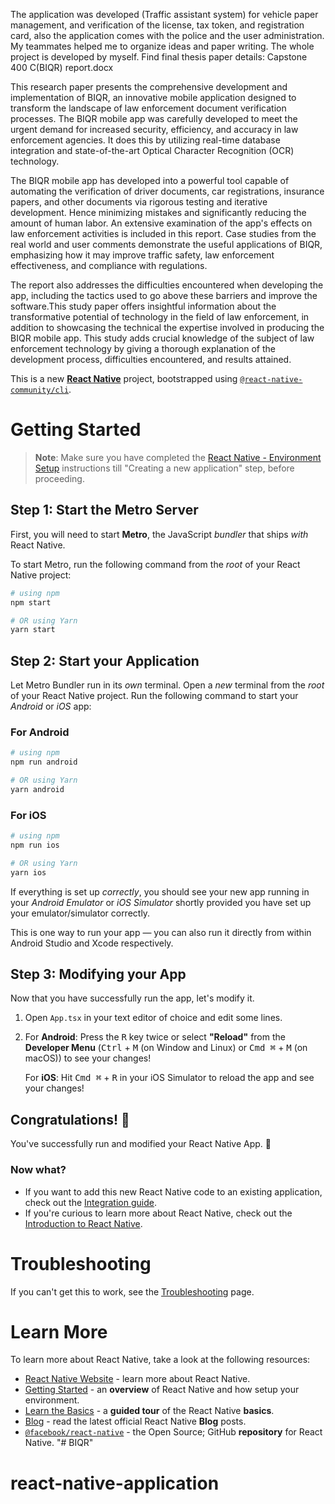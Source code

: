 The application was developed (Traffic assistant system) for vehicle paper management, and verification of the license, tax token, and registration card, also the application comes with the police and the user administration. My teammates helped me to organize ideas and paper writing. The whole project is developed by myself. Find final thesis paper details: Capstone 400 C(BIQR) report.docx

This research paper presents the comprehensive development and implementation
of BIQR, an innovative mobile application designed to transform the landscape of
law enforcement document verification processes. The BIQR mobile app was
carefully developed to meet the urgent demand for increased security, efficiency,
and accuracy in law enforcement agencies. It does this by utilizing real-time
database integration and state-of-the-art Optical Character Recognition (OCR)
technology.

The BIQR mobile app has developed into a powerful tool capable of automating the
verification of driver documents, car registrations, insurance papers, and other
documents via rigorous testing and iterative development. Hence minimizing
mistakes and significantly reducing the amount of human labor. An extensive
examination of the app&#39;s effects on law enforcement activities is included in this
report. Case studies from the real world and user comments demonstrate the useful
applications of BIQR, emphasizing how it may improve traffic safety, law
enforcement effectiveness, and compliance with regulations.

The report also addresses the difficulties encountered when developing the app,
including the tactics used to go above these barriers and improve the software.This
study paper offers insightful information about the transformative potential of
technology in the field of law enforcement, in addition to showcasing the technical
the expertise involved in producing the BIQR mobile app. This study adds crucial
knowledge of the subject of law enforcement technology by giving a thorough
explanation of the development process, difficulties encountered, and results
attained.


This is a new [**React Native**](https://reactnative.dev) project, bootstrapped using [`@react-native-community/cli`](https://github.com/react-native-community/cli).

# Getting Started

>**Note**: Make sure you have completed the [React Native - Environment Setup](https://reactnative.dev/docs/environment-setup) instructions till "Creating a new application" step, before proceeding.

## Step 1: Start the Metro Server

First, you will need to start **Metro**, the JavaScript _bundler_ that ships _with_ React Native.

To start Metro, run the following command from the _root_ of your React Native project:

```bash
# using npm
npm start

# OR using Yarn
yarn start
```

## Step 2: Start your Application

Let Metro Bundler run in its _own_ terminal. Open a _new_ terminal from the _root_ of your React Native project. Run the following command to start your _Android_ or _iOS_ app:

### For Android

```bash
# using npm
npm run android

# OR using Yarn
yarn android
```

### For iOS

```bash
# using npm
npm run ios

# OR using Yarn
yarn ios
```

If everything is set up _correctly_, you should see your new app running in your _Android Emulator_ or _iOS Simulator_ shortly provided you have set up your emulator/simulator correctly.

This is one way to run your app — you can also run it directly from within Android Studio and Xcode respectively.

## Step 3: Modifying your App

Now that you have successfully run the app, let's modify it.

1. Open `App.tsx` in your text editor of choice and edit some lines.
2. For **Android**: Press the <kbd>R</kbd> key twice or select **"Reload"** from the **Developer Menu** (<kbd>Ctrl</kbd> + <kbd>M</kbd> (on Window and Linux) or <kbd>Cmd ⌘</kbd> + <kbd>M</kbd> (on macOS)) to see your changes!

   For **iOS**: Hit <kbd>Cmd ⌘</kbd> + <kbd>R</kbd> in your iOS Simulator to reload the app and see your changes!

## Congratulations! :tada:

You've successfully run and modified your React Native App. :partying_face:

### Now what?

- If you want to add this new React Native code to an existing application, check out the [Integration guide](https://reactnative.dev/docs/integration-with-existing-apps).
- If you're curious to learn more about React Native, check out the [Introduction to React Native](https://reactnative.dev/docs/getting-started).

# Troubleshooting

If you can't get this to work, see the [Troubleshooting](https://reactnative.dev/docs/troubleshooting) page.

# Learn More

To learn more about React Native, take a look at the following resources:

- [React Native Website](https://reactnative.dev) - learn more about React Native.
- [Getting Started](https://reactnative.dev/docs/environment-setup) - an **overview** of React Native and how setup your environment.
- [Learn the Basics](https://reactnative.dev/docs/getting-started) - a **guided tour** of the React Native **basics**.
- [Blog](https://reactnative.dev/blog) - read the latest official React Native **Blog** posts.
- [`@facebook/react-native`](https://github.com/facebook/react-native) - the Open Source; GitHub **repository** for React Native.
"# BIQR" 
# react-native-application
